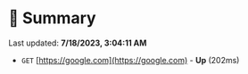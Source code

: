 # 📖 Summary
Last updated: **7/18/2023, 3:04:11 AM**

- `GET` [https://google.com](https://google.com) - **Up** (202ms)
